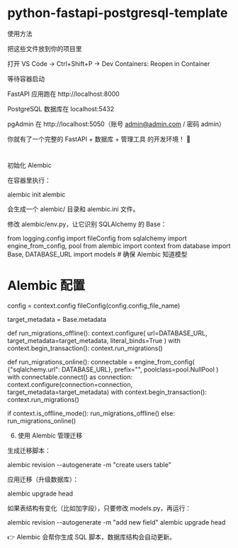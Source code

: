 # python-fastapi-postgresql-template

使用方法

把这些文件放到你的项目里

打开 VS Code → Ctrl+Shift+P → Dev Containers: Reopen in Container

等待容器启动

FastAPI 应用跑在 http://localhost:8000

PostgreSQL 数据库在 localhost:5432

pgAdmin 在 http://localhost:5050（账号 admin@admin.com / 密码 admin）

你就有了一个完整的 FastAPI + 数据库 + 管理工具 的开发环境！ 🎉

# ###########################################################################################
初始化 Alembic

在容器里执行：

alembic init alembic


会生成一个 alembic/ 目录和 alembic.ini 文件。

修改 alembic/env.py，让它识别 SQLAlchemy 的 Base：

from logging.config import fileConfig
from sqlalchemy import engine_from_config, pool
from alembic import context
from database import Base, DATABASE_URL
import models  # 确保 Alembic 知道模型

# Alembic 配置
config = context.config
fileConfig(config.config_file_name)

target_metadata = Base.metadata

def run_migrations_offline():
    context.configure(
        url=DATABASE_URL, target_metadata=target_metadata, literal_binds=True
    )
    with context.begin_transaction():
        context.run_migrations()

def run_migrations_online():
    connectable = engine_from_config(
        {"sqlalchemy.url": DATABASE_URL}, prefix="", poolclass=pool.NullPool
    )
    with connectable.connect() as connection:
        context.configure(connection=connection, target_metadata=target_metadata)
        with context.begin_transaction():
            context.run_migrations()

if context.is_offline_mode():
    run_migrations_offline()
else:
    run_migrations_online()

6. 使用 Alembic 管理迁移

生成迁移脚本：

alembic revision --autogenerate -m "create users table"


应用迁移（升级数据库）：

alembic upgrade head


如果表结构有变化（比如加字段），只要修改 models.py，再运行：

alembic revision --autogenerate -m "add new field"
alembic upgrade head


👉 Alembic 会帮你生成 SQL 脚本，数据库结构会自动更新。